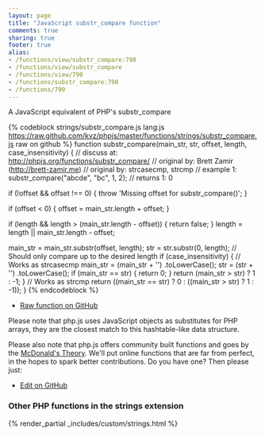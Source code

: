 ```yaml
---
layout: page
title: "JavaScript substr_compare function"
comments: true
sharing: true
footer: true
alias:
- /functions/view/substr_compare:790
- /functions/view/substr_compare
- /functions/view/790
- /functions/substr_compare:790
- /functions/790
---
```

<!-- Generated by Rakefile:build -->
A JavaScript equivalent of PHP's substr_compare

{% codeblock strings/substr_compare.js lang:js https://raw.github.com/kvz/phpjs/master/functions/strings/substr_compare.js raw on github %}
function substr_compare(main_str, str, offset, length, case_insensitivity) {
  //  discuss at: http://phpjs.org/functions/substr_compare/
  // original by: Brett Zamir (http://brett-zamir.me)
  // original by: strcasecmp, strcmp
  //   example 1: substr_compare("abcde", "bc", 1, 2);
  //   returns 1: 0

  if (!offset && offset !== 0) {
    throw 'Missing offset for substr_compare()';
  }

  if (offset < 0) {
    offset = main_str.length + offset;
  }

  if (length && length > (main_str.length - offset)) {
    return false;
  }
  length = length || main_str.length - offset;

  main_str = main_str.substr(offset, length);
  str = str.substr(0, length); // Should only compare up to the desired length
  if (case_insensitivity) { // Works as strcasecmp
    main_str = (main_str + '')
      .toLowerCase();
    str = (str + '')
      .toLowerCase();
    if (main_str == str) {
      return 0;
    }
    return (main_str > str) ? 1 : -1;
  }
  // Works as strcmp
  return ((main_str == str) ? 0 : ((main_str > str) ? 1 : -1));
}
{% endcodeblock %}

 - [Raw function on GitHub](https://github.com/kvz/phpjs/blob/master/functions/strings/substr_compare.js)

Please note that php.js uses JavaScript objects as substitutes for PHP arrays, they are 
the closest match to this hashtable-like data structure. 

Please also note that php.js offers community built functions and goes by the 
[McDonald's Theory](https://medium.com/what-i-learned-building/9216e1c9da7d). We'll put online 
functions that are far from perfect, in the hopes to spark better contributions. 
Do you have one? Then please just: 

 - [Edit on GitHub](https://github.com/kvz/phpjs/edit/master/functions/strings/substr_compare.js)


### Other PHP functions in the strings extension
{% render_partial _includes/custom/strings.html %}
